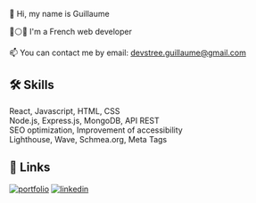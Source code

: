
👋 Hi, my name is Guillaume

🔵⚪🔴 I'm a French web developer

📫 You can contact me by email: devstree.guillaume@gmail.com
## 🛠 Skills
React, Javascript, HTML, CSS <br>
Node.js, Express.js, MongoDB, API REST <br>
SEO optimization, Improvement of accessibility <br>
Lighthouse, Wave, Schmea.org, Meta Tags


## 🔗 Links
[![portfolio](https://img.shields.io/badge/my_portfolio-000?style=for-the-badge&logo=ko-fi&logoColor=white)]((https://destreeguillaume-devstree.vercel.app/))
[![linkedin](https://img.shields.io/badge/linkedin-0A66C2?style=for-the-badge&logo=linkedin&logoColor=white)](https://www.linkedin.com/in/guillaume-destr%C3%A9e-358b3886/)



<!---
Guillaumedev69/Guillaumedev69 is a ✨ special ✨ repository because its `README.md` (this file) appears on your GitHub profile.
You can click the Preview link to take a look at your changes.
--->
